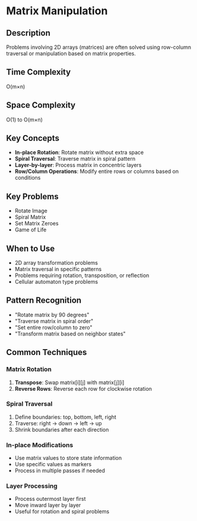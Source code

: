 # Matrix Manipulation

## Description
Problems involving 2D arrays (matrices) are often solved using row-column traversal or manipulation based on matrix properties.

## Time Complexity
O(m×n)

## Space Complexity
O(1) to O(m×n)

## Key Concepts
- **In-place Rotation**: Rotate matrix without extra space
- **Spiral Traversal**: Traverse matrix in spiral pattern
- **Layer-by-layer**: Process matrix in concentric layers
- **Row/Column Operations**: Modify entire rows or columns based on conditions

## Key Problems
- Rotate Image
- Spiral Matrix
- Set Matrix Zeroes
- Game of Life

## When to Use
- 2D array transformation problems
- Matrix traversal in specific patterns
- Problems requiring rotation, transposition, or reflection
- Cellular automaton type problems

## Pattern Recognition
- "Rotate matrix by 90 degrees"
- "Traverse matrix in spiral order"
- "Set entire row/column to zero"
- "Transform matrix based on neighbor states"

## Common Techniques

### Matrix Rotation
1. **Transpose**: Swap matrix[i][j] with matrix[j][i]
2. **Reverse Rows**: Reverse each row for clockwise rotation

### Spiral Traversal
1. Define boundaries: top, bottom, left, right
2. Traverse: right → down → left → up
3. Shrink boundaries after each direction

### In-place Modifications
- Use matrix values to store state information
- Use specific values as markers
- Process in multiple passes if needed

### Layer Processing
- Process outermost layer first
- Move inward layer by layer
- Useful for rotation and spiral problems
